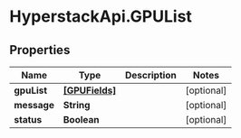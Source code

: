 # HyperstackApi.GPUList

## Properties

Name | Type | Description | Notes
------------ | ------------- | ------------- | -------------
**gpuList** | [**[GPUFields]**](GPUFields.md) |  | [optional] 
**message** | **String** |  | [optional] 
**status** | **Boolean** |  | [optional] 


